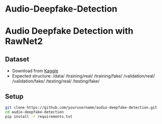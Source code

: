 # Audio-Deepfake-Detection
# Audio Deepfake Detection with RawNet2

## Dataset
- Download from [Kaggle](https://www.kaggle.com/datasets/mohammedabdeldayem/the-fake-or-real-dataset)
- Expected structure:
/data/
/training/real/
/training/fake/
/validation/real/
/validation/fake/
/testing/real/
/testing/fake/

## Setup
```bash
git clone https://github.com/yourusername/audio-deepfake-detection.git
cd audio-deepfake-detection
pip install -r requirements.txt
